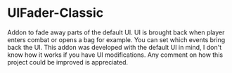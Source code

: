 # UIFader-Classic
Addon to fade away parts of the default UI.
UI is brought back when player enters combat or opens a bag for example. You can set which events bring back the UI. This addon was developed with the default UI in mind, I don't know how it works if you have UI modifications. Any comment on how this project could be improved is appreciated.

